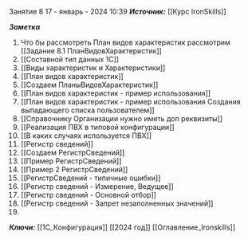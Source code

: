 
Занятие 8
 17 - январь - 2024  10:39 
***Источник:***  [[Курс IronSkills]] 

***Заметка*** 
1. Что бы рассмотреть План видов характеристик рассмотрим   [[Задание 8.1 ПланВидовХарактеристик]]
2. [[Составной тип данных 1С]]
3. [[Виды характеристик и Характеристики]]
4. [[План видов характеристик]]
5. [[Создаем ПланыВидовХарактеристик]]
8. [[План видов характеристик - пример использования]]
9. [[План видов характеристик - пример использования Создания выпадающего списка пользователем]]
10. [[Справочнику  Организации нужно иметь доп реквизиты]]
11. [[Реализация ПВХ в типовой конфигурации]]
12.  [[В каких случаях используется ПВХ]]
13. [[Регистр сведений]]
14. [[Создаем РегистрСведений]]
15. [[Пример РегистрСведений]]
16. [[Пример 2 РегистрСведений]]
17. [[РегистрСведений - типичные ошибки]]
18. [[Регистр сведений - Измерение, Ведущее]]
19. [[Регистр сведений - Основной отбор]]
20. [[Регистр сведений - Запрет незаполненных значений]]
21. 

***Ключи:*** [[1С_Конфигурация]] [[2024 год]] [[Оглавление_Ironskills]]